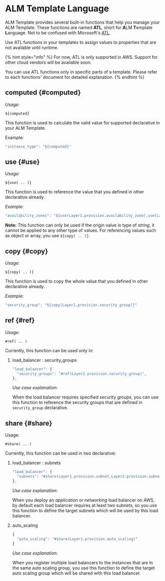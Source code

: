 # ALM Template Language

ALM Template provides several built-in functions that help you manage your ALM Template. These functions are named **ATL**, short for **A**LM **T**emplate **L**anguage. Not to be confused with Microsoft's [ATL](https://msdn.microsoft.com/en-us/library/3ax346b7.aspx).

Use ATL functions in your templates to assign values to properties that are not available until runtime.

{% hint style="info" %}
For now, ATL is only supported in AWS. Support for other cloud vendors will be available soon.

You can use ATL functions only in specific parts of a template. Please refer to each functions' document for detailed explanation.
{% endhint %}

## computed {#computed}

_Usage:_

`${computed}`

This function is used to calculate the valid value for supported declarative in your ALM Template.

Example:

```javascript
"instance_type": "${computed}"
```

## use {#use}

_Usage:_

`${use( .. )}`

This function is used to reference the value that you defined in other declarative already.

_Example:_

```javascript
"availability_zones": "${use(Layer1.provision.availability_zone),use(Layer2.provision.availability_zone)}"
```

**Note:** This function can only be used if the origin value is type of _string_, it cannot be applied to any other type of values. For referencing values such as object or array, you use `${copy( .. )}`.

## copy {#copy}

_Usage:_

`${copy( .. )}`

This function is used to copy the whole value that you defined in other declarative already.

_Example:_

```javascript
"security_group": "${copy(Layer1.provision.security_group)}"
```

## ref {#ref}

_Usage:_

`#ref( .. )`

Currently, this function can be used only in:

1. load\_balancer : security\_groups

   ```javascript
   "load_balancer": {
     "security_groups": "#ref(Layer2.provision.security_group)",
   },
   ```

   _Use case explanation:_

   When the load balancer requires specified security groups, you can use this function to reference the security groups that are defined in `security_group` declarative.

## share {#share}

Usage:

`#share( .. )`

Currently, this function can be used in two declarative:

1. load\_balancer : subnets

   ```javascript
   "load_balancer": {
     "subnets": "#share(Layer1.provision.subnet,Layer2.provision.subnet)",
   },
   ```

   _Use case explanation:_

   When you deploy an _application_ or _networking_ load balancer on AWS, by default each load balancer requires at least two subnets, so you use this function to define the target subnets which will be used by this load balancer.

2. auto\_scaling

   ```javascript
   {
     "auto_scaling": "#share(Layer1.provision.auto_scaling)"
   }
   ```

   _Use case explanation:_

   When you register multiple load balancers to the instances that are in the same auto scaling group, you use this function to define the target auto scaling group which will be shared with this load balancer.

